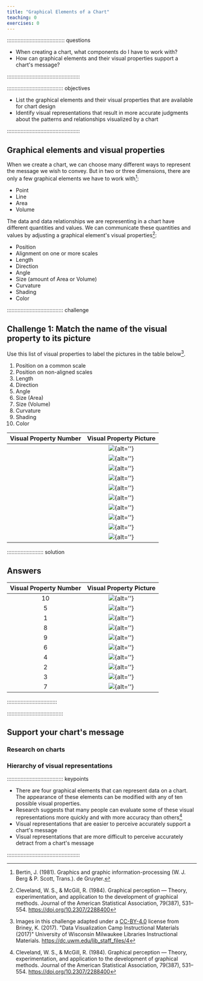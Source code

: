 ```yaml
---
title: "Graphical Elements of a Chart"
teaching: 0
exercises: 0
---
```


:::::::::::::::::::::::::::::::::::::: questions

- When creating a chart, what components do I have to work with?
- How can graphical elements and their visual properties support a chart's message?

::::::::::::::::::::::::::::::::::::::::::::::::

::::::::::::::::::::::::::::::::::::: objectives

- List the graphical elements and their visual properties that are available for chart design
- Identify visual representations that result in more accurate judgments about the patterns and relationships visualized by a chart

::::::::::::::::::::::::::::::::::::::::::::::::

## Graphical elements and visual properties

When we create a chart, we can choose many different ways to represent the message we wish to convey. But in two or three dimensions, there are only a few graphical elements we have to work with[^1]:

- Point
- Line
- Area
- Volume

The data and data relationships we are representing in a chart have different quantities and values. We can communicate these quantities and values by adjusting a graphical element's visual properties[^2]:

 - Position
 - Alignment on one or more scales
 - Length
 - Direction
 - Angle
 - Size (amount of Area or Volume)
 - Curvature
 - Shading
 - Color


[^1]: Bertin, J. (1981). Graphics and graphic information-processing (W. J. Berg & P. Scott, Trans.). de Gruyter.

[^2]: Cleveland, W. S., & McGill, R. (1984). Graphical perception — Theory, experimentation, and application to the development of graphical methods. Journal of the American Statistical Association, 79(387), 531–554. https://doi.org/10.2307/2288400

::::::::::::::::::::::::::::::::::::: challenge

## Challenge 1: Match the name of the visual property to its picture

Use this list of visual properties to label the pictures in the table below[^3].

1. Position on a common scale
2. Position on non-aligned scales
3. Length
4. Direction
5. Angle
6. Size (Area)
7. Size (Volume)
8. Curvature
9. Shading
10. Color

| Visual Property Number | Visual Property Picture |
|:---:|:---:|
|     | ![](fig/visualPropertyCol.png){alt=''} |
|     | ![](fig/visualPropertyAng.png){alt=''} |
|     | ![](fig/visualPropertySca1.png){alt=''} |
|     | ![](fig/visualPropertyCurv.png){alt=''} |
|     | ![](fig/visualPropertySha.png){alt=''} |
|     | ![](fig/visualPropertyArea.png){alt=''} |
|     | ![](fig/visualPropertyDir.png){alt=''} |
|     | ![](fig/visualPropertySca2.png){alt=''} |
|     | ![](fig/visualPropertyLen.png){alt=''} |
|     | ![](fig/visualPropertyVol.png){alt=''} |

[^3]: Images in this challenge adapted under a [CC-BY-4.0](http://creativecommons.org/licenses/by/4.0/) license from Briney, K. (2017). "Data Visualization Camp Instructional Materials (2017)" University of Wisconsin Milwaukee Libraries Instructional Materials. https://dc.uwm.edu/lib_staff_files/4

:::::::::::::::::::::::: solution

## Answers

| Visual Property Number | Visual Property Picture |
|:---:|:---:|
| 10  | ![](fig/visualPropertyCol.png){alt=''} |
|  5  | ![](fig/visualPropertyAng.png){alt=''} |
|  1  | ![](fig/visualPropertySca1.png){alt=''} |
|  8  | ![](fig/visualPropertyCurv.png){alt=''} |
|  9  | ![](fig/visualPropertySha.png){alt=''} |
|  6  | ![](fig/visualPropertyArea.png){alt=''} |
|  4  | ![](fig/visualPropertyDir.png){alt=''} |
|  2  | ![](fig/visualPropertySca2.png){alt=''} |
|  3  | ![](fig/visualPropertyLen.png){alt=''} |
|  7  | ![](fig/visualPropertyVol.png){alt=''} |

:::::::::::::::::::::::::::::::::

:::::::::::::::::::::::::::::::::::::

## Support your chart's message

### Research on charts

### Hierarchy of visual representations


::::::::::::::::::::::::::::::::::::: keypoints

- There are four graphical elements that can represent data on a chart. The appearance of these elements can be modified with any of ten possible visual properties.
- Research suggests that many people can evaluate some of these visual representations more quickly and with more accuracy than others[^2]
- Visual representations that are easier to perceive accurately support a chart's message
- Visual representations that are more difficult to perceive accurately detract from a chart's message

::::::::::::::::::::::::::::::::::::::::::::::::
